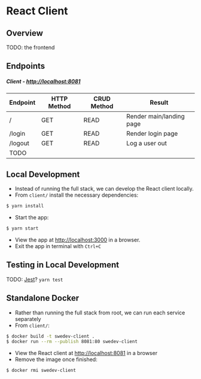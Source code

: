 # React Client



## Overview

TODO: the frontend



## Endpoints

##### Client - [http://localhost:8081](http://localhost:8081)

| Endpoint | HTTP Method | CRUD Method | Result                   |
| -------- | ----------- | ----------- | ------------------------ |
| /        | GET         | READ        | Render main/landing page |
| /login   | GET         | READ        | Render login page        |
| /logout  | GET         | READ        | Log a user out           |
| TODO     |             |             |                          |



## Local Development

- Instead of running the full stack, we can develop the React client locally.
- From `client/` install the necessary dependencies:
```bash
$ yarn install
```
- Start the app:
```bash
$ yarn start
```
- View the app at [http://localhost:3000](http://localhost:3000) in a browser.
- Exit the app in terminal with `Ctrl+C`



## Testing in Local Development

TODO: [Jest](https://facebook.github.io/jest/)? `yarn test`




## Standalone Docker

- Rather than running the full stack from root, we can run each service separately
- From `client/`:

```bash
$ docker build -t swedev-client .
$ docker run --rm --publish 8081:80 swedev-client
```
- View the React client at [http://localhost:8081](http://localhost:8081) in a browser
- Remove the image once finished:

```bash
$ docker rmi swedev-client
```
